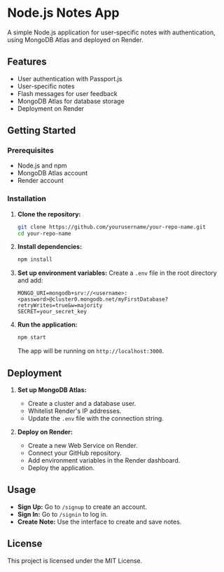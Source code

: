 # Node.js Notes App

A simple Node.js application for user-specific notes with authentication, using MongoDB Atlas and deployed on Render.

## Features

- User authentication with Passport.js
- User-specific notes
- Flash messages for user feedback
- MongoDB Atlas for database storage
- Deployment on Render

## Getting Started

### Prerequisites

- Node.js and npm
- MongoDB Atlas account
- Render account

### Installation

1. **Clone the repository:**
   ```sh
   git clone https://github.com/yourusername/your-repo-name.git
   cd your-repo-name
   ```

2. **Install dependencies:**
   ```sh
   npm install
   ```

3. **Set up environment variables:**
   Create a `.env` file in the root directory and add:
   ```env
   MONGO_URI=mongodb+srv://<username>:<password>@cluster0.mongodb.net/myFirstDatabase?retryWrites=true&w=majority
   SECRET=your_secret_key
   ```

4. **Run the application:**
   ```sh
   npm start
   ```
   The app will be running on `http://localhost:3000`.

## Deployment

1. **Set up MongoDB Atlas:**
   - Create a cluster and a database user.
   - Whitelist Render's IP addresses.
   - Update the `.env` file with the connection string.

2. **Deploy on Render:**
   - Create a new Web Service on Render.
   - Connect your GitHub repository.
   - Add environment variables in the Render dashboard.
   - Deploy the application.

## Usage

- **Sign Up:** Go to `/signup` to create an account.
- **Sign In:** Go to `/signin` to log in.
- **Create Note:** Use the interface to create and save notes.

## License

This project is licensed under the MIT License.
